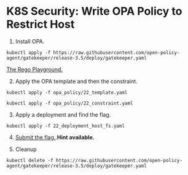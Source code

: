 # K8S Security: Write OPA Policy to Restrict Host

1. Install OPA.

```
kubectl apply -f https://raw.githubusercontent.com/open-policy-agent/gatekeeper/release-3.5/deploy/gatekeeper.yaml
```

[The Rego Playground.](https://play.openpolicyagent.org/p/dkoPXIHvTU)

2. Apply the OPA template and then the constraint.

```
kubectl apply -f opa_policy/22_template.yaml
```
```
kubectl apply -f opa_policy/22_constraint.yaml
```

3. Apply a deployment and find the flag.

```
kubectl apply -f 22_deployment_host_fs.yaml
```

4. [Submit the flag.](https://devslop.ctfd.io/challenges#Challenge%2022-14).**Hint available.**

5. Cleanup

```
kubectl delete -f https://raw.githubusercontent.com/open-policy-agent/gatekeeper/release-3.5/deploy/gatekeeper.yaml
```
